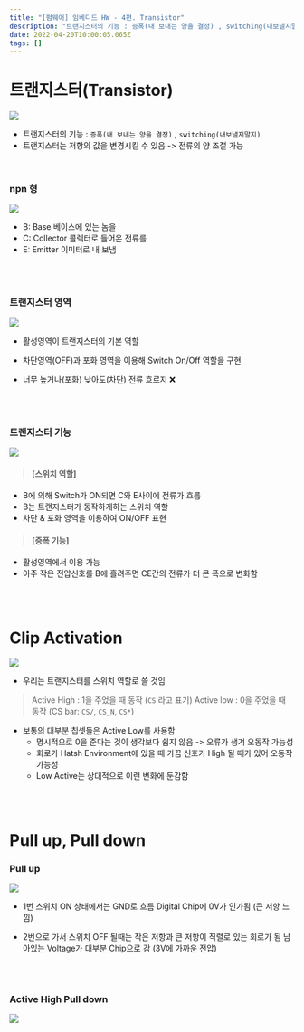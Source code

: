 ```yaml
---
title: "[펌웨어] 임베디드 HW - 4편. Transistor"
description: "트랜지스터의 기능 : 증폭(내 보내는 양을 결정) , switching(내보낼지말지)  트랜지스터는 저항의 값을 변경시킬 수 있음 -> 전류의 양 조절 가능B: Base 베이스에 있는 놈을C: Collector 콜렉터로 들어온 전류를E: Emitter 이미터로 내 보냄"
date: 2022-04-20T10:00:05.065Z
tags: []
---
```

# 트랜지스터(Transistor)

![](/images/7e50f943-5592-4482-939c-ab75e07e185b-image.png)

- 트랜지스터의 기능 : `증폭(내 보내는 양을 결정)` , `switching(내보낼지말지)`  
- 트랜지스터는 저항의 값을 변경시킬 수 있음 -> 전류의 양 조절 가능

<br/>  



### npn 형
![](/images/18d2a6bd-5796-4b6a-afea-c3076b874b60-image.png)

- B: Base 베이스에 있는 놈을
- C: Collector 콜렉터로 들어온 전류를
- E: Emitter 이미터로 내 보냄


<br/>  <br/>  
### 트랜지스터 영역
![](/images/555536e9-2e06-4dcb-8c50-bdc50468f033-image.png)

- 활성영역이 트랜지스터의 기본 역할

- 차단영역(OFF)과 포화 영역을 이용해 Switch On/Off 역할을 구현

- 너무 높거나(포화) 낮아도(차단) 전류 흐르지 ❌

<br/>  <br/>  
### 트랜지스터 기능
![](/images/8fe1ea75-1296-4a62-ae5d-4e033ece27ff-image.png)

>  #### [스위치 역할]
- B에 의해 Switch가 ON되면 C와 E사이에 전류가 흐름
- B는 트랜지스터가 동작하게하는 스위치 역할
- 차단 & 포화 영역을 이용하여 ON/OFF 표현

>  #### [증폭 기능]
- 활성영역에서 이용 가능
- 아주 작은 전압신호를 B에 흘려주면 CE간의 전류가 더 큰 폭으로 변화함  

<br/>  <br/>  

# Clip Activation

![](/images/987b96f2-d903-45b6-8e6d-7b978fac966c-image.png)

- 우리는 트랜지스터를 스위치 역할로 쓸 것임


> Active High : 1을 주었을 때 동작 (`CS` 라고 표기)
> Active low  : 0을 주었을 때 동작 (CS bar: `CS/`, `CS_N`, `CS*`)


- 보통의 대부분 칩셋들은 Active Low를 사용함  
    - 명시적으로 0을 준다는 것이 생각보다 쉽지 않음 -> 오류가 생겨 오동작 가능성
    - 회로가 Hatsh Environment에 있을 때 가끔 신호가 High 될 때가 있어 오동작 가능성
    - Low Active는 상대적으로 이런 변화에 둔감함
    



<br/>  <br/>  

# Pull up, Pull down



### Pull up
![](/images/c0bc543f-e6f6-4be6-885d-63d34dc7f084-image.png)
- 1번 스위치 ON 상태에서는 GND로 흐름
	Digital Chip에 0V가 인가됨 (큰 저항 느낌)  
    
- 2번으로 가서 스위치 OFF 될때는 작은 저항과 큰 저항이 직렬로 있는 회로가 됨
	남아있는 Voltage가 대부분 Chip으로 감 (3V에 가까운 전압)
    

<br/>  <br/>  

 
### Active High Pull down

![](/images/89b374b5-9256-4301-a2ce-ac9f49ff5c8f-image.png)


